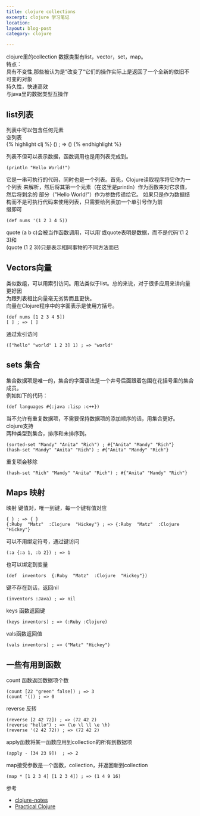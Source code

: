 ```yaml
---
title: clojure collections 
excerpt: clojure 学习笔记
location: 
layout: blog-post
category: clojure

---
```

clojure里的collection 数据类型有list，vector，set，map。     
特点：     	
具有不变性,那些被认为是“改变了“它们的操作实际上是返回了一个全新的依旧不可变的对象        
持久性，快速高效    
与java里的数据类型互操作    

list列表 
-----------
列表中可以包含任何元素		
空列表	  
{% highlight clj %}
	() ; => ()
{% endhighlight %}

列表不但可以表示数据，函数调用也是用列表完成到。       

	(println "Hello World!")		

它是一串可执行的代码，同时也是一个列表。首先，Clojure读取程序将它作为一个列表
来解析，然后将其第一个元素（在这里是println）作为函数来对它求值，然后将剩余的
部分（"Hello World!"）作为参数传递给它。
如果只是作为数据结构而不是可执行代码来使用列表，只需要给列表加一个单引号作为前			
缀即可		

	(def nums '(1 2 3 4 5))

quote 
(a b c)会被当作函数调用，可以用'或quote表明是数据，而不是代码'(1 2 3)和				
(quote (1 2 3))只是表示相同事物的不同方法而已　　			

Vectors向量
------------
类似数组，可以用索引访问。用法类似于list。总的来说，对于很多应用来讲向量更好因       
为跟列表相比向量毫无劣势而且更快。　					
向量在Clojure程序中的字面表示是使用方括号。 

	(def nums [1 2 3 4 5])
	[ ] ; => [ ]
通过索引访问

	(["hello" "world" 1 2 3] 1) ; => "world"
	
sets 集合
--------------
集合数据项是唯一的，集合的字面语法是一个井号后面跟着包围在花括号里的集合成员。				
例如如下的代码：

	(def languages #{:java :lisp :c++})

当不允许有重复数据项，不需要保持数据项的添加顺序的话，用集合更好。clojure支持        
两种类型到集合，排序和未排序到。			

	(sorted-set "Mandy" "Anita" "Rich") ; #{"Anita" "Mandy" "Rich"}
	(hash-set "Mandy" "Anita" "Rich") ; #{"Anita" "Mandy" "Rich"}

重复项会移除			

	(hash-set "Rich" "Mandy" "Anita" "Rich") ; #{"Anita" "Mandy" "Rich"}

Maps 映射
-----------
映射 键值对，唯一到键，每一个键有值对应						

	{ } ; => { }
	{:Ruby  "Matz"  :Clojure  "Hickey"} ; => {:Ruby  "Matz"  :Clojure  "Hickey"}

可以不用绑定符号，通过键访问				

	(:a {:a 1, :b 2}) ; => 1

也可以绑定到变量					

	(def  inventors  {:Ruby  "Matz"  :Clojure  "Hickey"})

键不存在到话，返回nil						

	(inventors :Java) ; => nil

keys 函数返回键

	(keys inventors) ; => (:Ruby :Clojure)

vals函数返回值			

	(vals inventors) ; => ("Matz" "Hickey")
	
一些有用到函数
------------------

count 函数返回数据项个数

	(count [22 "green" false]) ; => 3
	(count '()) ; => 0

reverse 反转

	(reverse [2 42 72]) ; => (72 42 2)
	(reverse "hello") ; => (\o \l \l \e \h)
	(reverse '(2 42 72)) ; => (72 42 2)

apply函数将某一函数应用到collection的所有到数据项	

	(apply - [34 23 9])  ; => 2

map接受参数是一个函数，collection，并返回新到collection

	(map * [1 2 3 4] [1 2 3 4]) ; => (1 4 9 16)

参考    

* [clojure-notes](http://clojure-notes.rubylearning.org/)
* [Practical Clojure](http://shu.im/books/4e9af8976cccb37698000531)








